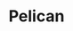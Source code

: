 ---
title: "Pelican"
icon: images/icons/pelican.png
official_url: http://blog.getpelican.com/
vitalstats_url: https://www.staticgen.com/pelican
taxonomy: ssg
---